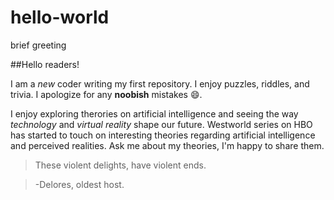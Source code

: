 # hello-world
brief greeting 

##Hello readers!

I am a *new* coder writing my first repository. I enjoy puzzles, riddles, and trivia. I apologize for any **noobish** mistakes :smile:.

I enjoy exploring therories on artificial intelligence and seeing the way *technology* and *virtual reality* shape our future. 
Westworld series on HBO has started to touch on interesting theories regarding artificial intelligence and perceived realities. 
Ask me about my theories, I'm happy to share them.

> These violent delights, have violent ends.

> -Delores, oldest host.

